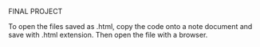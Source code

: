 FINAL PROJECT

To open the files saved as .html, copy the code onto a note document and save with .html extension. Then open the file with a browser.
